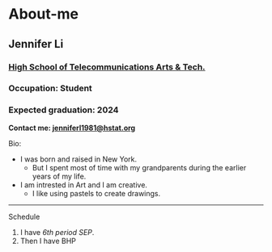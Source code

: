 # About-me
## Jennifer Li 
### [High School of Telecommunications Arts & Tech.](https://www.hstat.org/) 
### Occupation: Student 
### Expected graduation: 2024

**Contact me: jenniferl1981@hstat.org**

Bio:
* I was born and raised in New York.  
    * But I spent most of time with my grandparents during the earlier years of my life.  
*  I am intrested in Art and I am creative.  
    * I like using pastels to create drawings.
---
Schedule 
 1. I have _6th period SEP_.
2. Then I have BHP  

